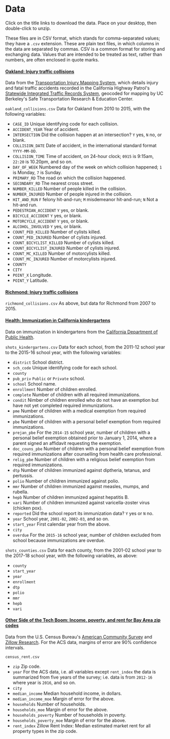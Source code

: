 # Data

Click on the title links to download the data. Place on your desktop, then double-click to unzip.

These files are in CSV format, which stands for comma-separated values; they have a `.csv` extension. These are plain text files, in which columns in the data are separated by commas. CSV is a common format for storing and exchanging data. Values that are intended to be treated as text, rather than numbers, are often enclosed in quote marks.


#### [Oakland: Injury traffic collisions](./data/oakland.zip)

Data from the [Transportation Injury Mapping System](https://tims.berkeley.edu/), which details injury and fatal traffic accidents recorded in the California Highway Patrol's [Statewide Integrated Traffic Records System](http://iswitrs.chp.ca.gov/Reports/jsp/userLogin.jsp), geocoded for mapping by UC Berkeley's Safe Transportation Research & Education Center.

`oakland_collisions.csv` Data for Oakland from 2010 to 2015, with the following variables:

 - `CASE_ID` Unique identifying code for each collision.
 - `ACCIDENT_YEAR` Year of accident.
 - `INTERSECTION` Did the collision happen at an intersection? `Y` yes, `N` no, or blank.
 - `COLLISION_DATE` Date of accident, in the international standard format `YYYY-MM-DD`.
 - `COLLISION_TIME` Time of accident, on 24-hour clock; `0915` is 9:15am, `22:20` is 10.20pm, and so on.
 - `DAY_OF_WEEK` Numbered day of the week on which collision happened; `1` is Monday, `7` is Sunday.
 - `PRIMARY_RD` The road on which the collision happened.
 - `SECONDARY_RD` The nearest cross street.
 - `NUMBER_KILLED` Number of people killed in the collision.
 - `NUMBER_INJURED` Number of people injured in the collision.
 - `HIT_AND_RUN` `F` felony hit-and-run; `M` misdemeanor hit-and-run; `N` Not a hit-and run.
 - `PEDESTRIAN_ACCIDENT` `Y` yes, or blank.
 - `BICYCLE_ACCIDENT` `Y` yes, or blank.
 - `MOTORCYCLE_ACCIDENT` `Y` yes, or blank.
 - `ALCOHOL_INVOLVED` `Y` yes, or blank.
 - `COUNT_PED_KILLED`  Number of cylists killed.
 - `COUNT_PED_INJURED` Number of cylists injured.
 - `COUNT_BICYCLIST_KILLED` Number of cylists killed.
 - `COUNT_BICYCLIST_INJURED` Number of cylists injured.
 - `COUNT_MC_KILLED` Number of motorcylists killed.
 - `COUNT_MC_INJURED` Number of motorcylists injured.
 - `COUNTY` 
 - `CITY` 
 - `POINT_X` Longitude.
 - `POINT_Y` Latitude.

#### [Richmond: Injury traffic collisions](./data/richmond.zip)

`richmond_collisions.csv` As above, but data for Richmond from 2007 to 2015.

#### [Health: Immunization in California kindergartens](./data/health.zip)

Data on immunization in kindergartens from the [California Department of Public Health](http://www.shotsforschool.org/k-12/reporting-data/).

`shots_kindergartens.csv` Data for each school, from the 2011-12 school year to the 2015-16 school year, with the following variables:
 - `district` School district.
 - `sch_code` Unique identifying code for each school.
 - `county` 
 - `pub_priv` `Public` or `Private` school.
 - `school` School name.
 - `enrollment` Number of children enrolled.
 - `complete` Number of children with all required immunizations.
 - `condit` Nimber of children enrolled who do not have an exemption but have not yet completed required immunizations.
 - `pme` Number of children with a medical exemption from required immunizations.
 - `pbe` Number of children with a personal belief exemption from required immunizations.
 - `prejan_pbe` For the `2014-15` school year, number of children with a personal belief exemption obtained prior to January 1, 2014, where a parent signed an affidavit requesting the exemption.
 - `doc_couns_pbe` Number of children with a personal belief exemption from required immunizations after counselling from health care professional.
 - `relig_pbe` Number of children with a religious belief exemption from required immunizations.
 - `dtp` Number of children immunized against diptheria, tetanus, and pertussis.
 - `polio` Number of children immunized against polio.
 - `mmr` Number of children immunized against measles, mumps, and rubella.
 - `hepb` Number of children immunized against hepatitis B.
 - `vari`  Number of children immunized against varicella-zoster virus (chicken pox).
 - `reported` Did the school report its immunization data? `Y` yes or `N` no.
 - `year` School year, `2001-02`, `2002-03`, and so on.
 - `start_year` First calendar year from the above.
 - `city`
 - `overdue` For the `2015-16` school year, number of children excluded from school because immunizations are overdue.

`shots_counties.csv` Data for each county, from the 2001-02 school year to the 2017-18 school year, with the following variables, as above:
 - `county`
 - `start_year`
 - `year`
 - `enrollment`
 - `dtp`
 - `polio`
 - `mmr`
 - `hepb`
 - `vari`



#### [Other Side of the Tech Boom: Income, poverty,  and rent for Bay Area zip codes](./data/census_rent.zip)

Data from the U.S. Census Bureau's [American Community Survey](https://www.census.gov/programs-surveys/acs/) and [Zillow Research](https://www.zillow.com/research/data/). For the ACS data, margins of error are 90% confidence intervals.

`census_rent.csv`

 - `zip` Zip code.
 - `year` For the ACS data, i.e. all variables except `rent_index` the data is summarized from five years of the survey; i.e. data is from `2012-16` where year is `2016`, and so on.
 - `city` 
 - `median_income` Median household income, in dollars.
 - `median_income_moe` Margin of error for the above.
 - `households` Number of households.
 - `households_moe` Margin of error for the above.
 - `households_poverty` Number of households in poverty.
 - `households_poverty_moe` Margin of error for the above.
 - `rent_index` Zillow Rent Index: Median estimated market rent for all property types in the zip code.



